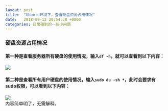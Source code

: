 ```yaml
---
layout: post
title:  "Ubuntu环境下，查看硬盘资源占用情况"
date:   2018-09-12 20:54:38 +0800
categories: 日常碰到的一些小问题
---
```


### 硬盘资源占用情况
#### 第一种是查看服务器所有硬盘的使用情况，输入`df -h`，就可以查看到以下内容： 
![](assets/3.png)  
#### 第二种是查看所有用户硬盘的使用情况，输入`sudo du -sh *`，此时会要求有sudo权限，可以看到以下内容： 
![](assets/4.png)  
内容简单明了，无需解释。